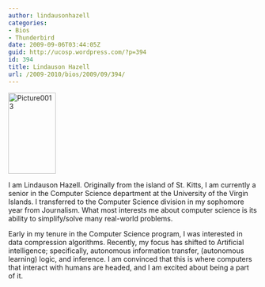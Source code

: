 ```yaml
---
author: lindausonhazell
categories:
- Bios
- Thunderbird
date: 2009-09-06T03:44:05Z
guid: http://ucosp.wordpress.com/?p=394
id: 394
title: Lindauson Hazell
url: /2009-2010/bios/2009/09/394/
---
```


<img class="alignleft size-full wp-image-760" title="Picture0013" src="http://ucosp.files.wordpress.com/2009/09/picture0013.jpg" alt="Picture0013" width="96" height="164" />

I am Lindauson Hazell. Originally from the island of St. Kitts, I am currently a senior in the Computer Science department at the University of the Virgin Islands. I transferred to the Computer Science division in my sophomore year from Journalism. What most interests me about computer science is its ability to simplify/solve many real-world problems.

Early in my tenure in the Computer Science program, I was interested in data compression algorithms. Recently, my focus has shifted to Artificial intelligence; specifically, autonomous information transfer, (autonomous learning) logic, and inference. I am convinced that this is where computers that interact with humans are headed, and I am excited about being a part of it.